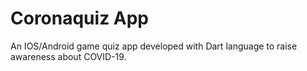 # Coronaquiz App
An IOS/Android game quiz app developed with Dart language to raise awareness about COVID-19.

